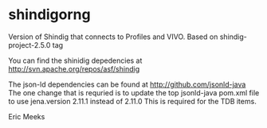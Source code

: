 shindigorng
===========

Version of Shindig that connects to Profiles and VIVO.  Based on shindig-project-2.5.0 tag

You can find the shinidig depedencies at http://svn.apache.org/repos/asf/shindig

The json-ld dependencies can be found at http://github.com/jsonld-java
The one change that is requried is to update the top jsonld-java pom.xml file to use jena.version 2.11.1 instead of 2.11.0
This is required for the TDB items.

Eric Meeks

